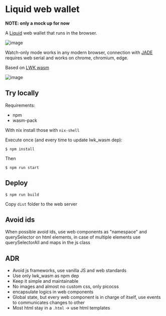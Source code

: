 
# Liquid web wallet

**NOTE: only a mock up for now**

A [Liquid](https://liquid.net) web wallet that runs in the browser. 

![image](https://github.com/user-attachments/assets/146f3474-5255-4609-a92c-79eb5600d89a)

Watch-only mode works in any modern browser, connection with [JADE](https://blockstream.com/jade/) requires web serial and works on chrome, chromium, edge.

Based on [LWK wasm](https://github.com/Blockstream/lwk/tree/master/lwk_wasm)

![image](https://github.com/user-attachments/assets/7f341de4-0bf6-43e2-9a21-475b06f671d6)




## Try locally

Requirements:

* npm
* wasm-pack

With nix install those with `nix-shell`

Execute once (and every time to update lwk_wasm dep):

```shell
$ npm install
```

Then

```shell
$ npm run start
```

## Deploy


```shell
$ npm run build
```

Copy `dist` folder to the web server

## Avoid ids

When possible avoid ids, use web components as "namespace" and querySelector on html elements, in case of multiple elements use querySelectorAll and maps in the js class

## ADR

- Avoid js frameworks, use vanilla JS and web standards
- Use only lwk_wasm as npm dep
- Keep it simple and maintainable
- No images and almost no custom css, only picocss
- encapsulate logics in web components
- Global state, but every web component is in charge of itself, use events to communicates changes to other
- Most html stay in a `.html` -> use html templates
